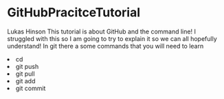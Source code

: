 # GitHubPracitceTutorial
Lukas Hinson
This tutorial is about GitHub and the command line! I struggled with this so I am going to try to explain it so we can all hopefully understand!
In git there a some commands that you will need to learn
<li> cd </li>
<li>git push</li>
<li>git pull</li>
<li>git add</li>
<li>git commit</li>
